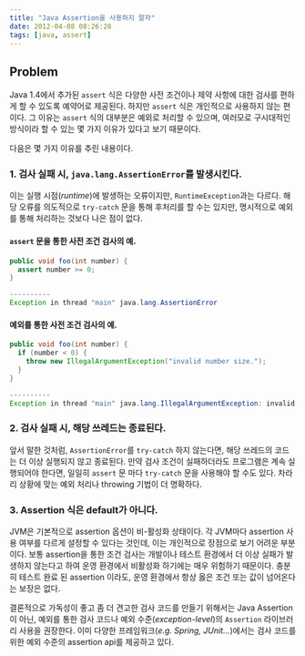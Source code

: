 ```yaml
---
title: "Java Assertion을 사용하지 말자"
date: 2012-04-08 08:26:28
tags: [java, assert]
---
```


## Problem
Java 1.4에서 추가된 `assert` 식은 다양한 사전 조건이나 제약 사항에 대한 검사를 편하게 할 수 있도록 예약어로 제공된다. 하지만 `assert` 식은 개인적으로 사용하지 않는 편이다. 그 이유는 `assert` 식의 대부분은 예외로 처리할 수 있으며, 여러모로 구시대적인 방식이라 할 수 있는 몇 가지 이유가 있다고 보기 때문이다.

다음은 몇 가지 이유를 추린 내용이다.

### 1. 검사 실패 시, `java.lang.AssertionError`를 발생시킨다.
이는 실행 시점(*runtime*)에 발생하는 오류이지만, `RuntimeException`과는 다르다. 해당 오류를 의도적으로 `try-catch` 문을 통해 후처리를 할 수는 있지만, 명시적으로 예외를 통해 처리하는 것보다 나은 점이 없다.

#### `assert` 문을 통한 사전 조건 검사의 예.

```java
public void foo(int number) {
  assert number >= 0;
}

----------
Exception in thread "main" java.lang.AssertionError
```

#### 예외를 통한 사전 조건 검사의 예.

```java
public void foo(int number) {
  if (number < 0) {
    throw new IllegalArgumentException("invalid number size.");
  }
}

----------
Exception in thread "main" java.lang.IllegalArgumentException: invalid number size.
```

### 2. 검사 실패 시, 해당 쓰레드는 종료된다.
앞서 말한 것처럼, `AssertionError`를 `try-catch` 하지 않는다면, 해당 쓰레드의 코드는 더 이상 실행되지 않고 종료된다. 만약 검사 조건이 실패하더라도 프로그램은 계속 실행되어야 한다면, 일일히 `assert` 문 마다 `try-catch` 문을 사용해야 할 수도 있다. 차라리 상황에 맞는 예외 처리나 throwing 기법이 더 명확하다.

### 3. Assertion 식은 default가 아니다.
JVM은 기본적으로 assertion 옵션이 비-활성화 상태이다. 각 JVM마다 assertion 사용 여부를 다르게 설정할 수 있다는 것인데, 이는 개인적으로 장점으로 보기 어려운 부분이다. 보통 assertion을 통한 조건 검사는 개발이나 테스트 환경에서 더 이상 실패가 발생하지 않는다고 하여 운영 환경에서 비활성화 하기에는 매우 위험하기 때문이다. 충분히 테스트 완료 된 assertion 이라도, 운영 환경에서 항상 옳은 조건 또는 값이 넘어온다는 보장은 없다.

결론적으로 가독성이 좋고 좀 더 견고한 검사 코드를 만들기 위해서는 Java Assertion이 아닌, 예외를 통한 검사 코드나 예외 수준(*exception-level*)의 `Assertion` 라이브러리 사용을 권장한다. 이미 다양한 프레임워크(*e.g. Spring, JUnit...*)에서는 검사 코드를 위한 예외 수준의 assertion api를 제공하고 있다.

